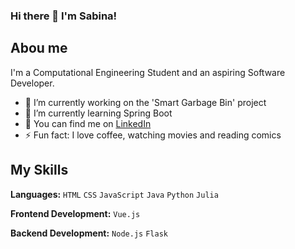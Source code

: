 ### Hi there 👋 I'm Sabina!

## Abou me
I'm a Computational Engineering Student and an aspiring Software Developer. 

- 🔭 I’m currently working on the 'Smart Garbage Bin' project
- 🌱 I’m currently learning Spring Boot 
- 🤝 You can find me on [LinkedIn](www.linkedin.com/in/sabina-bakhtiiarova)
- ⚡ Fun fact: I love coffee, watching movies and reading comics 

## My Skills 
**Languages:** `HTML` `CSS` `JavaScript` `Java` `Python` `Julia`  

**Frontend Development:** `Vue.js`  

**Backend Development:** `Node.js` `Flask`

<!--- **sabinabakh/sabinabakh** is a ✨ _special_ ✨ repository because its `README.md` (this file) appears on your GitHub profile.

Here are some ideas to get you started:
- 🔭 I’m currently working on ...
- 🌱 I’m currently learning ...
- 👯 I’m looking to collaborate on ...
- 🤔 I’m looking for help with ...
- 🥅 2024 Goals:
- 💬 Ask me about ...
- 📫 How to reach me: ...
- 😄 Pronouns: ...
- ⚡ Fun fact: ...
--->

